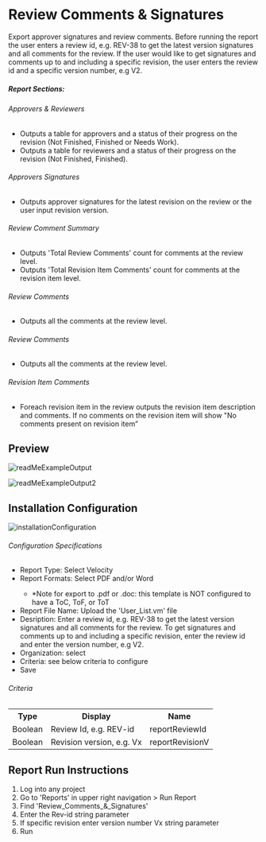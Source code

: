 # Review Comments & Signatures 
Export approver signatures and review comments. Before running the report the user enters a review id, e.g. REV-38 to get the latest version signatures and all comments for the review. If the user would like to get signatures and comments up to and including a specific revision, the user enters the review id and a specific version number, e.g V2.

##### Report Sections:
###### Approvers & Reviewers
<ul>
<li>Outputs a table for approvers and a status of their progress on the revision (Not Finished, Finished or Needs Work).</li>
<li>Outputs a table for reviewers and a status of their progress on the revision (Not Finished, Finished).</li>
</ul>

###### Approvers Signatures
<ul>
<li>Outputs approver signatures for the latest revision on the review or the user input revision version.</li>
</ul>

###### Review Comment Summary
<ul>
<li>Outputs 'Total Review Comments' count for comments at the review level.</li>
<li>Outputs 'Total Revision Item Comments' count for comments at the revision item level.</li>
</ul>

###### Review Comments
<ul>
<li>Outputs all the comments at the review level.</li>
</ul>

###### Review Comments
<ul>
<li>Outputs all the comments at the review level.</li>
</ul>

###### Revision Item Comments 
<ul>
<li>Foreach revision item in the review outputs the revision item description and comments. If no comments on the revision item will show "No comments present on revision item”</li>
</ul>


## Preview

![readMeExampleOutput](https://github.com/jamasoftware-ps/Community-Reports/assets/99203913/d6f829aa-a9f1-47b6-a403-779ba545a180)


![readMeExampleOutput2](https://github.com/jamasoftware-ps/Community-Reports/assets/99203913/8ff9ff1a-03f1-485c-ac4a-e3a7225398d3)


## Installation Configuration

![installationConfiguration](https://github.com/jamasoftware-ps/Community-Reports/assets/99203913/b25ec19b-823d-4a95-8635-f4a14f82186c) 
###### Configuration Specifications
<ul> 
  <li>Report Type: Select Velocity</li>
  <li>Report Formats: Select PDF and/or Word</li>
  <ul>
  <li>*Note for export to .pdf or .doc: this template is NOT configured to have a ToC, ToF, or ToT</li>
  </ul>
  <li>Report File Name: Upload the 'User_List.vm' file</li>
  <li>Desription: Enter a review id, e.g. REV-38 to get the latest version signatures and all comments for the review. To get signatures and comments up to and including a specific revision, enter the review id and enter the version number, e.g V2.</li>
  <li>Organization: select</li>
  <li>Criteria: see below criteria to configure</li>
  <li>Save</li>
</ul>

<h6>Criteria</h6>
<table>
  <tr>
    <th>Type</th>
    <th>Display</th>
    <th>Name</th>
  </tr>
  <tr>
    <td>Boolean</td>
    <td>Review Id, e.g. REV-id</td>
    <td>reportReviewId</td>
  </tr>
  <tr>
    <td>Boolean</td>
    <td>Revision version, e.g. Vx</td>
    <td>reportRevisionV</td>
  </tr>
</table>


## Report Run Instructions 
<ol>
  <li>Log into any project</li>
  <li>Go to 'Reports' in upper right navigation > Run Report</li>
  <li>Find 'Review_Comments_&_Signatures'</li>
  <li>Enter the Rev-id string parameter</li>
  <li>If specific revision enter version number Vx string parameter</li>
  <li>Run</li>
</ol>
 
